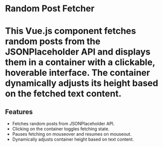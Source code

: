 # Random Post Fetcher

# This Vue.js component fetches random posts from the JSONPlaceholder API and displays them in a container with a clickable, hoverable interface. The container dynamically adjusts its height based on the fetched text content.

## Features

- Fetches random posts from JSONPlaceholder API.
- Clicking on the container toggles fetching state.
- Pauses fetching on mouseover and resumes on mouseout.
- Dynamically adjusts container height based on text content.

